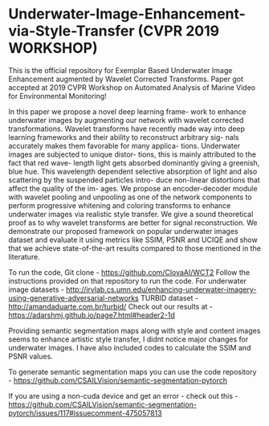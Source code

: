 # Underwater-Image-Enhancement-via-Style-Transfer (CVPR 2019 WORKSHOP)
This is the official repository for Exemplar Based Underwater Image Enhancement augmented by Wavelet Corrected Transforms.
Paper got accepted at 2019 CVPR Workshop on Automated Analysis of Marine Video for Environmental Monitoring!


In this paper we propose a novel deep learning frame- work to enhance underwater images by augmenting our network with wavelet corrected transformations. Wavelet transforms have recently made way into deep learning frameworks and their ability to reconstruct arbitrary sig- nals accurately makes them favorable for many applica- tions. Underwater images are subjected to unique distor- tions, this is mainly attributed to the fact that red wave- length light gets absorbed dominantly giving a greenish, blue hue. This wavelength dependent selective absorption of light and also scattering by the suspended particles intro- duce non-linear distortions that affect the quality of the im- ages. We propose an encoder-decoder module with wavelet pooling and unpooling as one of the network components to perform progressive whitening and coloring transforms to enhance underwater images via realistic style transfer. We give a sound theoretical proof as to why wavelet transforms are better for signal reconstruction. We demonstrate our proposed framework on popular underwater images dataset and evaluate it using metrics like SSIM, PSNR and UCIQE and show that we achieve state-of-the-art results compared to those mentioned in the literature.


To run the code, Git clone - https://github.com/ClovaAI/WCT2
Follow the instructions provided on that repository to run the code.
For underwater image datasets - http://irvlab.cs.umn.edu/enhancing-underwater-imagery-using-generative-adversarial-networks
TURBID dataset - http://amandaduarte.com.br/turbid/
Check out our results at - https://adarshmj.github.io/page7.html#header2-1d

Providing semantic segmentation maps along with style and content images seems to enhance artistic style transfer, I didnt notice major changes for underwater images. I have also included codes to calculate the SSIM and PSNR values.




To generate semantic segmentation maps you can use the code repository - 
https://github.com/CSAILVision/semantic-segmentation-pytorch

If you are using a non-cuda device and get an error - check out this - https://github.com/CSAILVision/semantic-segmentation-pytorch/issues/117#issuecomment-475057813
